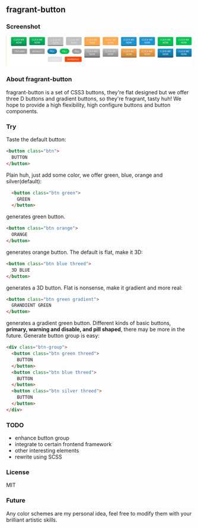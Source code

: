 ## fragrant-button ##

### Screenshot ###
![screenshot](./screenshot/screenshot-button.png)

### About fragrant-button ###
fragrant-button is a set of CSS3 buttons, they're flat designed but we offer three D buttons and gradient buttons, 
so they're fragrant, tasty huh!
We hope to provide a high flexibility, high configure buttons and button components.

### Try ###

Taste the default button:
```html
<button class="btn">
  BUTTON
</button>
```
Plain huh, just add some color, we offer green, blue, orange and silver(default):
```html
  <button class="btn green">
    GREEN
  </button>
```
generates green button.
```html
<button class="btn orange">
  ORANGE
</button>
```
generates orange button.
The default is flat, make it 3D:
```html
<button class="btn blue threed">
  3D BLUE
</button>
```
generates a 3D button.
Flat is nonsense, make it gradient and more real:
```html
<button class="btn green gradient">
  GRANDIENT GREEN
</button>
```
generates a gradient green button.
Different kinds of basic buttons, **primary, warning and disable, and pill shaped**, there may be more in the future.
Generate button group is easy:
```html
<div class="btn-group">
  <button class="btn green threed">
    BUTTON
  </button>
  <button class="btn blue threed">
    BUTTON
  </button>
  <button class="btn silver threed">
    BUTTON
  </button>
</div>
```

### TODO ###

* enhance button group
* integrate to certain frontend framework
* other interesting elements
* rewrite using SCSS

### License ###
MIT

### Future ###
Any color schemes are my personal idea, feel free to modify them with your brilliant artistic skills.
